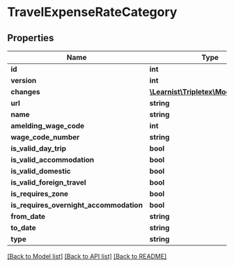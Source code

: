 # TravelExpenseRateCategory

## Properties
Name | Type | Description | Notes
------------ | ------------- | ------------- | -------------
**id** | **int** |  | [optional] 
**version** | **int** |  | [optional] 
**changes** | [**\Learnist\Tripletex\Model\Change[]**](Change.md) |  | [optional] 
**url** | **string** |  | [optional] 
**name** | **string** |  | [optional] 
**amelding_wage_code** | **int** |  | [optional] 
**wage_code_number** | **string** |  | [optional] 
**is_valid_day_trip** | **bool** |  | [optional] 
**is_valid_accommodation** | **bool** |  | [optional] 
**is_valid_domestic** | **bool** |  | [optional] 
**is_valid_foreign_travel** | **bool** |  | [optional] 
**is_requires_zone** | **bool** |  | [optional] 
**is_requires_overnight_accommodation** | **bool** |  | [optional] 
**from_date** | **string** |  | 
**to_date** | **string** |  | 
**type** | **string** |  | [optional] 

[[Back to Model list]](../../README.md#documentation-for-models) [[Back to API list]](../../README.md#documentation-for-api-endpoints) [[Back to README]](../../README.md)

